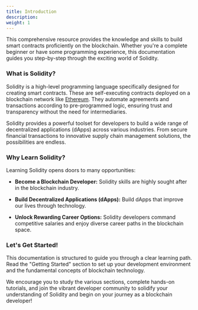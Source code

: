 ```yaml
---
title: Introduction
description: 
weight: 1
---
```


This comprehensive resource provides the knowledge and skills to build smart contracts proficiently on the blockchain. Whether you're a complete beginner or have some programming experience, this documentation guides you step-by-step through the exciting world of Solidity.

### What is Solidity?
Solidity is a high-level programming language specifically designed for creating smart contracts. These are self-executing contracts deployed on a blockchain network like [Ethereum](https://ethereum.org/en/). They automate agreements and transactions according to pre-programmed logic, ensuring trust and transparency without the need for intermediaries.

Solidity provides a powerful toolset for developers to build a wide range of decentralized applications (dApps) across various industries. From secure financial transactions to innovative supply chain management solutions, the possibilities are endless.

### Why Learn Solidity?
Learning Solidity opens doors to many opportunities:

* **Become a Blockchain Developer:**  Solidity skills are highly sought after in the blockchain industry.

* **Build Decentralized Applications (dApps):**  Build dApps that improve our lives through technology.

* **Unlock Rewarding Career Options:**  Solidity developers command competitive salaries and enjoy diverse career paths in the blockchain space.

### Let's Get Started!
This documentation is structured to guide you through a clear learning path. Read the "Getting Started" section to set up your development environment and the fundamental concepts of blockchain technology.  

We encourage you to study the various sections, complete hands-on tutorials, and join the vibrant developer community to solidify your understanding of Solidity and begin on your journey as a blockchain developer!